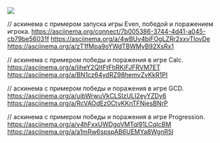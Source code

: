 <a href="https://codeclimate.com/github/Daukaevt/app/maintainability"><img src="https://api.codeclimate.com/v1/badges/0f42ee974cc2ae400dac/maintainability" /></a>


// аскинема с примером запуска игры Even, победой и поражением игрока.
https://asciinema.org/connect/7b005386-3744-4d41-a045-cb79be56031f
https://asciinema.org/a/4wBUv4biFOgLZRr2xxvTIovDe
https://asciinema.org/a/zT1fMpa9oYWdTBWMyB92XsRx1

// аскинема с примером победы и поражения в игре Calc.
https://asciinema.org/a/IiheY2QItFtFhRKiFJFRVM7ET
https://asciinema.org/a/BN1cz64ydRZ98hemvZvKkR1PI

// аскинема с примером победы и поражения в игре GCD.
https://asciinema.org/a/uibWrwuVkCLSIzULI2eyYZDy6
https://asciinema.org/a/RcVAOdEz0CtvKKnTFNjesBNrP

// аскинема с примером победы и поражения в игре Progression.
https://asciinema.org/a/v4hFxxUWDgoVMTql91LCqIcBM
https://asciinema.org/a/a1mRw6spspAB6UEMYa8WgnR5I